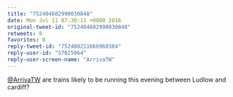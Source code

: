 ```yaml
---
title: "752404602990030848"
date: Mon Jul 11 07:30:11 +0000 2016
original-tweet-id: "752404602990030848"
retweets: 0
favorites: 0
reply-tweet-id: "752400211666960384"
reply-user-id: "57625964"
reply-user-screen-name: "ArrivaTW"
---
```

<a href="https://twitter.com/ArrivaTW">@ArrivaTW</a> are trains likely to be running this evening between Ludlow and cardiff?
